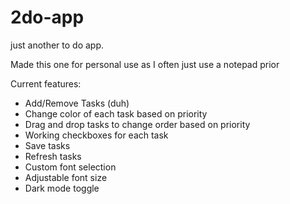 # 2do-app
just another to do app. 

Made this one for personal use as I often just use a notepad prior

Current features:
- Add/Remove Tasks (duh)
- Change color of each task based on priority
- Drag and drop tasks to change order based on priority 
- Working checkboxes for each task 
- Save tasks 
- Refresh tasks
- Custom font selection
- Adjustable font size
- Dark mode toggle